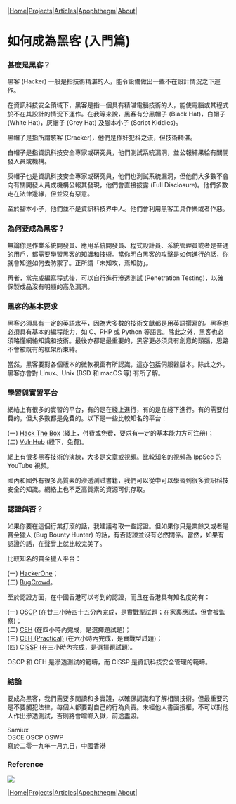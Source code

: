 |[Home](/README.md)|[Projects](/projects.md)|[Articles](/articles.md)|[Apophthegm](/apophthegm.md)|[About](/about.md)|


# **如何成為黑客 (入門篇)**

### 甚麼是黑客？

黑客 (Hacker) 一般是指技術精湛的人，能令設備做出一些不在設計情況之下運作。

在資訊科技安全領域下，黑客是指一個具有精湛電腦技術的人，能使電腦或其程式於不在其設計的情況下運作。在我等來說，黑客有分黑帽子 (Black Hat)，白帽子 (White Hat)，灰帽子 (Grey Hat) 及腳本小子 (Script Kiddies)。

黑帽子是指所謂駭客 (Cracker)，他們是作奸犯科之流，但技術精湛。

白帽子是指資訊科技安全專家或硏究員，他們測試系統漏洞，並公報結果給有關開發人員或機構。

灰帽子也是資訊科技安全專家或硏究員，他們也測試系統漏洞，但他們大多數不會向有關開發人員或機構公報其發現，他們會直接披露 (Full Disclosure)。他們多數走在法律邊緣，但並沒有惡意。

至於腳本小子，他們並不是資訊科技界中人。他們會利用黑客工具作樂或者作惡。


### 為何要成為黑客？

無論你是作業系統開發員、應用系統開發員、程式設計員、系統管理員或者是普通的用戶，都需要學習黑客的知識和技術。當你明白黑客的攻擊是如何進行的話，你就會知道如何去防禦了。正所謂「未知攻，焉知防」。

再者，當完成編寫程式後，可以自行進行滲透測試 (Penetration Testing)，以確保製成品沒有明顯的高危漏洞。


### 黑客的基本要求

黑客必須具有一定的英語水平，因為大多數的技術文獻都是用英語撰寫的。黑客也必須具有基本的編程能力，如 C、PHP 或 Python 等語言。除此之外，黑客也必須略懂網絡知識和技術。最後亦都是最重要的，黑客更必須具有創意的頭腦，思路不會被既有的框架所束縛。

當然，黑客要對各個版本的微軟視窗有所認識，這亦包括伺服器版本。除此之外，黑客亦會對 Linux、Unix (BSD 和 macOS 等) 有所了解。


### 學習與實習平台

網絡上有很多的實習的平台，有的是在綫上進行，有的是在綫下進行。有的需要付費的，但大多數都是免費的。以下是一些比較知名的平台：

(一) [Hack The Box](https://www.hackthebox.eu/) (綫上，付費或免費，要求有一定的基本能力方可注册)；  
(二) [VulnHub](https://www.vulnhub.com/) (綫下，免費)。  

網上有很多黑客技術的演練，大多是文章或視頻。比較知名的視頻為 IppSec 的 YouTube 視頻。

國內和國外有很多高質素的滲透測試書籍，我們可以從中可以學習到很多資訊科技安全的知識。網絡上也不乏高質素的資源可供存取。


### 認證與否？

如果你要在這個行業打滾的話，我建議考取一些認證。但如果你只是業餘又或者是賞金獵人 (Bug Bounty Hunter) 的話，有否認證並沒有必然關係。當然，如果有認證的話，在聲譽上就比較完美了。

比較知名的賞金獵人平台：

(一) [HackerOne](https://www.hackerone.com/)；  
(二) [BugCrowd](https://www.bugcrowd.com/)。  

至於認證方面，在中國香港可以考到的認證，而且在香港具有知名度的有：

(一) [OSCP](https://www.offensive-security.com/pwk-oscp/) (在廿三小時四十五分內完成，是實戰型試題；在家裏應試，但會被監察)；  
(二) [CEH](https://www.eccouncil.org/programs/certified-ethical-hacker-ceh/) (在四小時內完成，是選擇題試題)；  
(三) [CEH (Practical)](https://www.eccouncil.org/programs/certified-ethical-hacker-ceh-practical/) (在六小時內完成，是實戰型試題)；  
(四) [CISSP](https://www.isc2.org/Certifications/CISSP) (在三小時內完成，是選擇題試題)。  

OSCP 和 CEH 是滲透測試的範疇，而 CISSP 是資訊科技安全管理的範疇。


### 結論

要成為黑客，我們需要多閱讀和多實踐，以確保認識和了解相關技術。但最重要的是不要觸犯法律，每個人都要對自己的行為負責。未經他人書面授權，不可以對他人作出滲透測試，否則將會噹啷入獄，前途盡毀。

Samiux  
OSCE  OSCP  OSWP  
寫於二零一九年一月九日，中國香港

### Reference

[![](https://img.youtube.com/vi/1Gti2emO-uk/0.jpg)](https://www.youtube.com/watch?v=1Gti2emO-uk "Why Companies Like Google And Facebook Pay Hackers Millions")

|[Home](/README.md)|[Projects](/projects.md)|[Articles](/articles.md)|[Apophthegm](/apophthegm.md)|[About](/about.md)|

